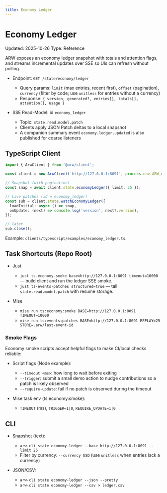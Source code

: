 ```yaml
---
title: Economy Ledger
---
```


# Economy Ledger
Updated: 2025-10-26
Type: Reference

ARW exposes an economy ledger snapshot with totals and attention flags, and streams incremental updates over SSE so UIs can refresh without polling.

- Endpoint: `GET /state/economy/ledger`
  - Query params: `limit` (max entries, recent first), `offset` (pagination), `currency` (filter by code; use `unitless` for entries without a currency)
  - Response: `{ version, generated?, entries[], totals[], attention[], usage }`

- SSE Read-Model: id `economy_ledger`
  - Topic: `state.read.model.patch`
  - Clients apply JSON Patch deltas to a local snapshot
  - A companion summary event `economy.ledger.updated` is also published for coarse listeners

## TypeScript Client

```ts
import { ArwClient } from '@arw/client';

const client = new ArwClient('http://127.0.0.1:8091', process.env.ARW_ADMIN_TOKEN);

// Snapshot (with pagination)
const snap = await client.state.economyLedger({ limit: 25 });

// Live patches (id = economy_ledger)
const sub = client.state.watchEconomyLedger({
  loadInitial: async () => snap,
  onUpdate: (next) => console.log('version', next?.version),
});

// later
sub.close();
```

Example: `clients/typescript/examples/economy_ledger.ts`.

## Task Shortcuts (Repo Root)

- Just
  - `just ts-economy-smoke base=http://127.0.0.1:8091 timeout=10000` — build client and run the ledger SSE smoke.
  - `just ts-events-patches structured=true` — tail `state.read.model.patch` with resume storage.

- Mise
  - `mise run ts:economy:smoke BASE=http://127.0.0.1:8091 TIMEOUT=10000`
  - `mise run ts:events:patches BASE=http://127.0.0.1:8091 REPLAY=25 STORE=.arw/last-event-id`

### Smoke Flags

Economy smoke scripts accept helpful flags to make CI/local checks reliable:

- Script flags (Node example):
  - `--timeout <ms>`: how long to wait before exiting
  - `--trigger`: submit a small demo action to nudge contributions so a patch is likely observed
  - `--require-update`: fail if no patch is observed during the timeout

- Mise task env (ts:economy:smoke):
  - `TIMEOUT` (ms), `TRIGGER=1|0`, `REQUIRE_UPDATE=1|0`

## CLI

- Snapshot (text):
  - `arw-cli state economy-ledger --base http://127.0.0.1:8091 --limit 25`
  - Filter by currency: `--currency USD` (use `unitless` when entries lack a currency)

- JSON/CSV:
  - `arw-cli state economy-ledger --json --pretty`
  - `arw-cli state economy-ledger --csv > ledger.csv`
